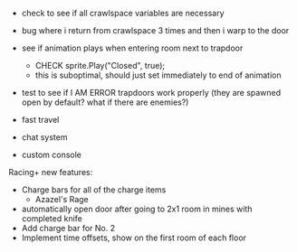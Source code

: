 - check to see if all crawlspace variables are necessary
- bug where i return from crawlspace 3 times and then i warp to the door
- see if animation plays when entering room next to trapdoor
	- CHECK sprite.Play("Closed", true);
	- this is suboptimal, should just set immediately to end of animation
- test to see if I AM ERROR trapdoors work properly (they are spawned open by default? what if there are enemies?)

- fast travel
- chat system
- custom console

Racing+ new features:
- Charge bars for all of the charge items
	- Azazel's Rage
- automatically open door after going to 2x1 room in mines with completed knife
- Add charge bar for No. 2
- Implement time offsets, show on the first room of each floor
